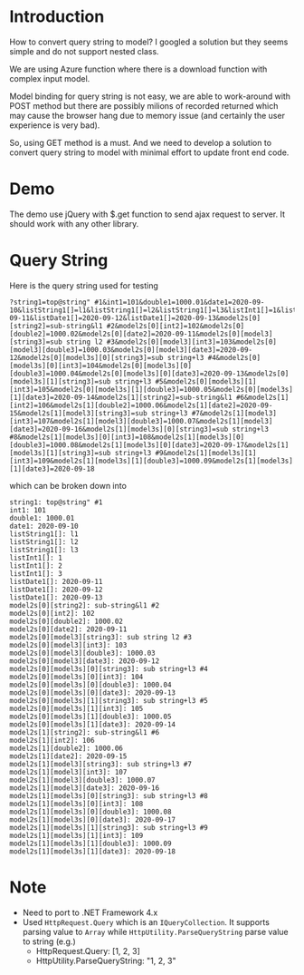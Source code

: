 # Introduction

How to convert query string to model? I googled a solution but 
they seems simple and do not support nested class.

We are using Azure function where there is a download function
with complex input model.

Model binding for query string is not easy, 
we are able to work-around with POST method but there are 
possibly milions of recorded returned which may cause the browser 
hang due to memory issue (and certainly the user experience is very bad).

So, using GET method is a must. And we need to develop a solution
to convert query string to model with minimal effort to update front end code.

# Demo
The demo use jQuery with $.get function to send ajax request to server.
It should work with any other library.

# Query String
Here is the query string used for testing
```
?string1=top@string" #1&int1=101&double1=1000.01&date1=2020-09-10&listString1[]=l1&listString1[]=l2&listString1[]=l3&listInt1[]=1&listInt1[]=2&listInt1[]=3&listDate1[]=2020-09-11&listDate1[]=2020-09-12&listDate1[]=2020-09-13&model2s[0][string2]=sub-string&l1 #2&model2s[0][int2]=102&model2s[0][double2]=1000.02&model2s[0][date2]=2020-09-11&model2s[0][model3][string3]=sub string l2 #3&model2s[0][model3][int3]=103&model2s[0][model3][double3]=1000.03&model2s[0][model3][date3]=2020-09-12&model2s[0][model3s][0][string3]=sub string+l3 #4&model2s[0][model3s][0][int3]=104&model2s[0][model3s][0][double3]=1000.04&model2s[0][model3s][0][date3]=2020-09-13&model2s[0][model3s][1][string3]=sub string+l3 #5&model2s[0][model3s][1][int3]=105&model2s[0][model3s][1][double3]=1000.05&model2s[0][model3s][1][date3]=2020-09-14&model2s[1][string2]=sub-string&l1 #6&model2s[1][int2]=106&model2s[1][double2]=1000.06&model2s[1][date2]=2020-09-15&model2s[1][model3][string3]=sub string+l3 #7&model2s[1][model3][int3]=107&model2s[1][model3][double3]=1000.07&model2s[1][model3][date3]=2020-09-16&model2s[1][model3s][0][string3]=sub string+l3 #8&model2s[1][model3s][0][int3]=108&model2s[1][model3s][0][double3]=1000.08&model2s[1][model3s][0][date3]=2020-09-17&model2s[1][model3s][1][string3]=sub string+l3 #9&model2s[1][model3s][1][int3]=109&model2s[1][model3s][1][double3]=1000.09&model2s[1][model3s][1][date3]=2020-09-18
```
which can be broken down into

```
string1: top@string" #1
int1: 101
double1: 1000.01
date1: 2020-09-10
listString1[]: l1
listString1[]: l2
listString1[]: l3
listInt1[]: 1
listInt1[]: 2
listInt1[]: 3
listDate1[]: 2020-09-11
listDate1[]: 2020-09-12
listDate1[]: 2020-09-13
model2s[0][string2]: sub-string&l1 #2
model2s[0][int2]: 102
model2s[0][double2]: 1000.02
model2s[0][date2]: 2020-09-11
model2s[0][model3][string3]: sub string l2 #3
model2s[0][model3][int3]: 103
model2s[0][model3][double3]: 1000.03
model2s[0][model3][date3]: 2020-09-12
model2s[0][model3s][0][string3]: sub string+l3 #4
model2s[0][model3s][0][int3]: 104
model2s[0][model3s][0][double3]: 1000.04
model2s[0][model3s][0][date3]: 2020-09-13
model2s[0][model3s][1][string3]: sub string+l3 #5
model2s[0][model3s][1][int3]: 105
model2s[0][model3s][1][double3]: 1000.05
model2s[0][model3s][1][date3]: 2020-09-14
model2s[1][string2]: sub-string&l1 #6
model2s[1][int2]: 106
model2s[1][double2]: 1000.06
model2s[1][date2]: 2020-09-15
model2s[1][model3][string3]: sub string+l3 #7
model2s[1][model3][int3]: 107
model2s[1][model3][double3]: 1000.07
model2s[1][model3][date3]: 2020-09-16
model2s[1][model3s][0][string3]: sub string+l3 #8
model2s[1][model3s][0][int3]: 108
model2s[1][model3s][0][double3]: 1000.08
model2s[1][model3s][0][date3]: 2020-09-17
model2s[1][model3s][1][string3]: sub string+l3 #9
model2s[1][model3s][1][int3]: 109
model2s[1][model3s][1][double3]: 1000.09
model2s[1][model3s][1][date3]: 2020-09-18
```

# Note
- Need to port to .NET Framework 4.x
- Used `HttpRequest.Query` which is an `IQueryCollection`.
It supports parsing value to `Array` while `HttpUtility.ParseQueryString`
parse value to string (e.g.)
  - HttpRequest.Query: [1, 2, 3]
  - HttpUtility.ParseQueryString: "1, 2, 3"